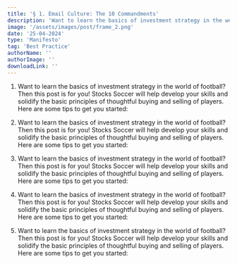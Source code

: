 ```yaml
---
title: '§ 1. Email Culture: The 10 Commandments'
description: 'Want to learn the basics of investment strategy in the world of football? Then this post is for you!'
image: '/assets/images/post/frame_2.png'
date: '25-04-2024'
type: 'Manifesto'
tag: 'Best Practice'
authorName: ''
authorImage: ''
downloadLink: ''
---
```


1. Want to learn the basics of investment strategy in the world of football? Then this post is for you! Stocks Soccer will help develop your skills and solidify the basic principles of thoughtful buying and selling of players. Here are some tips to get you started:

2. Want to learn the basics of investment strategy in the world of football? Then this post is for you! Stocks Soccer will help develop your skills and solidify the basic principles of thoughtful buying and selling of players. Here are some tips to get you started:

3. Want to learn the basics of investment strategy in the world of football? Then this post is for you! Stocks Soccer will help develop your skills and solidify the basic principles of thoughtful buying and selling of players. Here are some tips to get you started:

4. Want to learn the basics of investment strategy in the world of football? Then this post is for you! Stocks Soccer will help develop your skills and solidify the basic principles of thoughtful buying and selling of players. Here are some tips to get you started:

5. Want to learn the basics of investment strategy in the world of football? Then this post is for you! Stocks Soccer will help develop your skills and solidify the basic principles of thoughtful buying and selling of players. Here are some tips to get you started:

